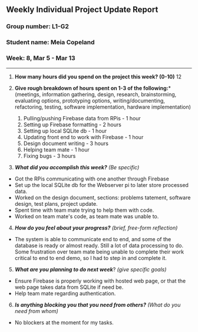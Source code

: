 ## Weekly Individual Project Update Report
### Group number: L1-G2
### Student name: Meia Copeland
### Week: 8, Mar 5 - Mar 13
___
1. **How many hours did you spend on the project this week? (0-10)**
12

2. **Give rough breakdown of hours spent on 1-3 of the following:***
   (meetings, information gathering, design, research, brainstorming, evaluating options, prototyping options, writing/documenting, refactoring, testing, software implementation, hardware implementation)
   1. Pulling/pushing Firebase data from RPis - 1 hour
   2. Setting up Firebase formatting - 2 hours
   3. Setting up local SQLite db - 1 hour
   4. Updating front end to work with Firebase - 1 hour
   5. Design document writing - 3 hours
   6. Helping team mate - 1 hour
   7. Fixing bugs - 3 hours
3. ***What did you accomplish this week?*** _(Be specific)_
  - Got the RPis communicating with one another through Firebase
  - Set up the local SQLite db for the Webserver pi to later store processed data.
  - Worked on the design document, sections: problems tatement, software design, test plans, project update.
  - Spent time with team mate trying to help them with code.
  - Worked on team mate's code, as team mate was unable to.
4. ***How do you feel about your progress?*** _(brief, free-form reflection)_
  - The system is able to communicate end to end, and some of the database is ready or almost ready. Still a lot of data processing to do. Some frustration over team mate being unable to complete their work critical to end to end demo, so I had to step in and complete it.
5. ***What are you planning to do next week***? _(give specific goals)_
  - Ensure Firebase is properly working with hosted web page, or that the web page takes data from SQLite if need be.
  - Help team mate regarding authentication.
6. ***Is anything blocking you that you need from others?*** _(What do you need from whom)_
  - No blockers at the moment for my tasks.

